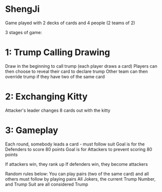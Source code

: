 # ShengJi

Game played with 2 decks of cards and 4 people (2 teams of 2)

3 stages of game:

# 1: Trump Calling Drawing

Draw in the beginning to call trump (each player draws a card)
Players can then choose to reveal their card to declare trump
Other team can then override trump if they have two of the same card

# 2: Exchanging Kitty

Attacker's leader changes 8 cards out with the kitty

# 3: Gameplay

Each round, somebody leads a card - must follow suit
Goal is for the Defenders to score 80 points
Goal is for Attackers to prevent scoring 80 points

If attackers win, they rank up
If defenders win, they become attackers

Random rules below:
You can play pairs (two of the same card) and all others must follow by playing pairs
All Jokers, the current Trump Number, and Trump Suit are all considered Trump
